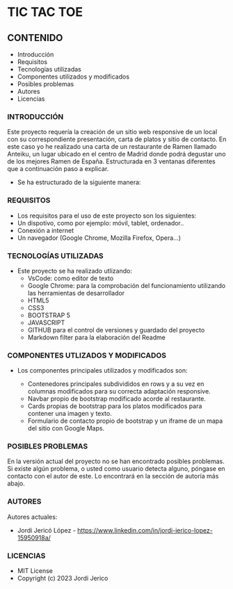 # TIC TAC TOE 

## CONTENIDO
   
* Introducción
* Requisitos
* Tecnologías utilizadas
* Componentes utilizados y modificados
* Posibles problemas
* Autores
* Licencias


### INTRODUCCIÓN

Este proyecto requería la creación de un sitio web responsive de un local con su correspondiente presentación,  carta de platos y sitio de contacto.
En este caso yo he realizado una carta de un restaurante de Ramen llamado Anteiku, un lugar ubicado en el centro de Madrid donde podrá degustar uno de los mejores Ramen de España. Estructurada en 3 ventanas diferentes que a continuación paso a explicar.

* Se ha estructurado de la siguiente manera:




### REQUISITOS

* Los requisitos para el uso de este proyecto son los siguientes:
* Un dispotivo, como por ejemplo: móvil, tablet, ordenador..
* Conexión a internet
* Un navegador (Google Chrome, Mozilla Firefox, Opera...)



### TECNOLOGÍAS UTILIZADAS

* Este proyecto se ha realizado utlizando:
    - VsCode: como editor de texto
    - Google Chrome: para la comprobación del funcionamiento utilizando las herramientas de desarrollador
    - HTML5
    - CSS3
    - BOOTSTRAP 5
    - JAVASCRIPT
    - GITHUB para el control de versiones y guardado del proyecto
    - Markdown filter para la elaboración del Readme


### COMPONENTES UTLIZADOS Y MODIFICADOS
 
* Los componentes principales utilizados y modificados son:

    - Contenedores principales subdivididos en rows y a su vez en columnas modificados para su correcta adaptación responsive.
    - Navbar propio de bootstrap modificado acorde al restaurante.
    - Cards propias de bootstrap para los platos modificados para contener una imagen y texto.
    - Formulario de contacto propio de bootstrap y un iframe de un mapa del sitio con Google Maps.
    


### POSIBLES PROBLEMAS

En la versión actual del proyecto no se han encontrado posibles problemas.
Si existe algún problema, o usted como usuario detecta alguno, póngase en contacto con el autor de este. Lo encontrará en la sección de autoría más abajo.



### AUTORES

Autores actuales:

* Jordi Jericó López - https://www.linkedin.com/in/jordi-jerico-lopez-15950918a/

### LICENCIAS

* MIT License
* Copyright (c) 2023 Jordi Jerico